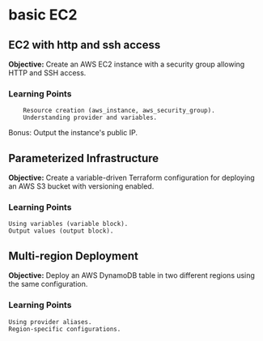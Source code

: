 # basic EC2

## EC2 with http and ssh access

__Objective:__ Create an AWS EC2 instance with a security group allowing HTTP and SSH access.

### Learning Points

        Resource creation (aws_instance, aws_security_group).
        Understanding provider and variables.
    
Bonus: Output the instance's public IP.

## Parameterized Infrastructure

__Objective:__ Create a variable-driven Terraform configuration for deploying an AWS S3 bucket with versioning enabled.

### Learning Points

    Using variables (variable block).
    Output values (output block).

## Multi-region Deployment

__Objective:__ Deploy an AWS DynamoDB table in two different regions using the same configuration.

### Learning Points

    Using provider aliases.
    Region-specific configurations.
